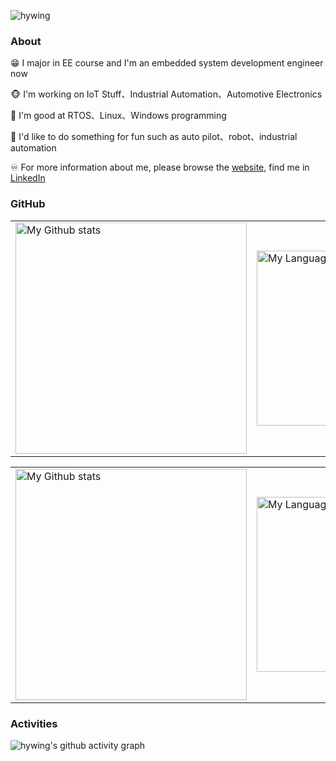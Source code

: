 ![hywing](https://komarev.com/ghpvc/?username=hywing)

### About

😁 I major in EE course and I'm an embedded system development engineer now

🐵 I'm working on IoT Stuff、Industrial Automation、Automotive Electronics

👀 I'm good at RTOS、Linux、Windows programming

🔔 I'd like to do something for fun such as auto pilot、robot、industrial automation

♾️ For more information about me, please browse the [website](https://hywing.cn/about), find me in [LinkedIn](https://www.linkedin.com/in/hywing)

### GitHub
<!-- GRS (Light Mode) -->
<a href="https://github.com/hywing#gh-light-mode-only">

  <table cellspacing="0" cellpadding="0">
    <tr>
      <td style="border: 0;">
          <img
            src="https://github-readme-stats-steel-omega.vercel.app/api?username=hywing&show_icons=true&include_all_commits=true&hide_border=true&number_format=long&rank_icon=percentile&show=reviews,discussions_started,discussions_answered,prs_merged,prs_merged_percentage#gh-light-mode-only"
            alt="My Github stats"
            height="370"
          />
      </td>
      <td style="border: 0;">
          <img
            src="https://github-readme-stats-steel-omega.vercel.app/api/top-langs/?username=hywing&layout=pie&hide_border=true&langs_count=10&size_weight=0.5&count_weight=0.5&custom_title=Langs%20distribution%20in%20my%20repos#gh-light-mode-only"
            alt="My Language stats"
            width="280"
          />
      </td>
    </tr>
  </table>

</a>

<!-- GRS (Dark Mode) -->
<a href="https://github.com/hywing#gh-dark-mode-only">

  <table cellspacing="0" cellpadding="0">
    <tr>
      <td style="border: 0;">
        <img
          src="https://github-readme-stats-steel-omega.vercel.app/api?username=hywing&show_icons=true&include_all_commits=true&icon_color=2d77dc&title_color=2d77dc&text_color=ffffff&bg_color=0d1117&hide_border=true&number_format=long&rank_icon=percentile&show=reviews,discussions_started,discussions_answered,prs_merged,prs_merged_percentage#gh-dark-mode-only"
          alt="My Github stats"
          height="370"
        />
      </td>
      <td style="border: 0;">
        <img
          src="https://github-readme-stats-steel-omega.vercel.app/api/top-langs/?username=hywing&layout=pie&icon_color=2d77dc&title_color=2d77dc&text_color=ffffff&bg_color=0d1117&hide_border=true&langs_count=10&size_weight=0.5&count_weight=0.5&custom_title=Langs%20distribution%20in%20my%20repos#gh-dark-mode-only"
          alt="My Language stats"
          width="280"
        />
      </td>
    </tr>
  </table>

</a>

### Activities
![hywing's github activity graph](https://github-readme-activity-graph.vercel.app/graph?username=hywing&theme=vue)
